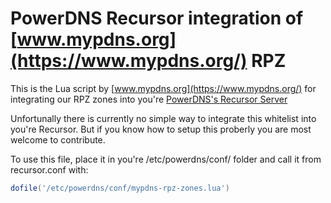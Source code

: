 # PowerDNS Recursor integration of [www.mypdns.org](https://www.mypdns.org/) RPZ

This is the Lua script by [www.mypdns.org](https://www.mypdns.org/) for integrating our RPZ zones into you're [PowerDNS's Recursor Server](https://www.powerdns.com/recursor.html)

Unfortunally there is currently no simple way to integrate this whitelist into you're Recursor.
But if you know how to setup this proberly you are most welcome to contribute.

To use this file, place it in you're /etc/powerdns/conf/ folder and call it from recursor.conf with:

```lua
dofile('/etc/powerdns/conf/mypdns-rpz-zones.lua')
```
